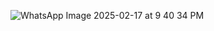 ![WhatsApp Image 2025-02-17 at 9 40 34 PM](https://github.com/user-attachments/assets/030bcccb-d8c2-4b29-a64c-c1a4dde636bf)

